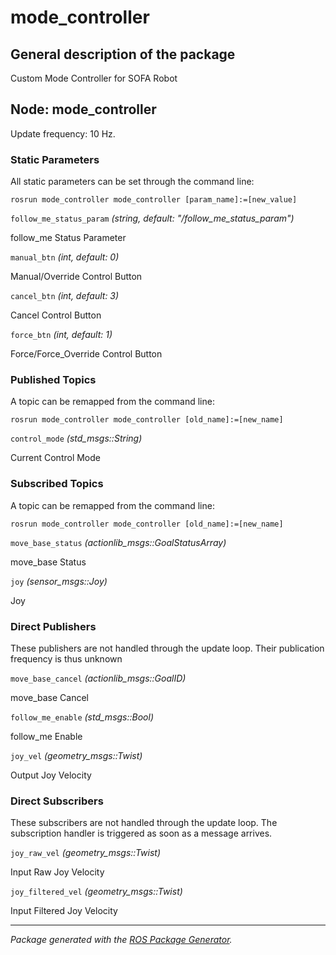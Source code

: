 # mode_controller

## General description of the package

<!--- protected region package description begin -->
Custom Mode Controller for SOFA Robot
<!--- protected region package description end -->

<!--- todo How to handle the image generation -->
<!--- <img src="./model/mode_controller.png" width="300px" />-->

## Node: mode_controller

Update frequency: 10 Hz.

<!--- protected region mode_controller begin -->
<!--- protected region mode_controller end -->

### Static Parameters

All static parameters can be set through the command line:

```shell
rosrun mode_controller mode_controller [param_name]:=[new_value]
```

`follow_me_status_param` *(string, default: "/follow_me_status_param")*
<!--- protected region param follow_me_status_param begin -->
follow_me Status Parameter
<!--- protected region param follow_me_status_param end -->
`manual_btn` *(int, default: 0)*
<!--- protected region param manual_btn begin -->
Manual/Override Control Button
<!--- protected region param manual_btn end -->
`cancel_btn` *(int, default: 3)*
<!--- protected region param cancel_btn begin -->
Cancel Control Button
<!--- protected region param cancel_btn end -->
`force_btn` *(int, default: 1)*
<!--- protected region param force_btn begin -->
Force/Force_Override Control Button
<!--- protected region param force_btn end -->

### Published Topics

A topic can be remapped from the command line:

```shell
rosrun mode_controller mode_controller [old_name]:=[new_name]
```

`control_mode` *(std_msgs::String)*
<!--- protected region publisher control_mode begin -->
Current Control Mode
<!--- protected region publisher control_mode end -->

### Subscribed Topics

A topic can be remapped from the command line:

```shell
rosrun mode_controller mode_controller [old_name]:=[new_name]
```

`move_base_status` *(actionlib_msgs::GoalStatusArray)*
<!--- protected region subscriber move_base_status begin -->
move_base Status
<!--- protected region subscriber move_base_status end -->
`joy` *(sensor_msgs::Joy)*
<!--- protected region subscriber joy begin -->
Joy
<!--- protected region subscriber joy end -->

### Direct Publishers

These publishers are not handled through the update loop.
Their publication frequency is thus unknown

`move_base_cancel` *(actionlib_msgs::GoalID)*
<!--- protected region direct publisher move_base_cancel begin -->
move_base Cancel
<!--- protected region direct publisher move_base_cancel end -->
`follow_me_enable` *(std_msgs::Bool)*
<!--- protected region direct publisher follow_me_enable begin -->
follow_me Enable
<!--- protected region direct publisher follow_me_enable end -->
`joy_vel` *(geometry_msgs::Twist)*
<!--- protected region direct publisher joy_vel begin -->
Output Joy Velocity
<!--- protected region direct publisher joy_vel end -->

### Direct Subscribers

These subscribers are not handled through the update loop.
The subscription handler is triggered as soon as a message arrives.

`joy_raw_vel` *(geometry_msgs::Twist)*
<!--- protected region direct subscriber joy_raw_vel begin -->
Input Raw Joy Velocity
<!--- protected region direct subscriber joy_raw_vel end -->
`joy_filtered_vel` *(geometry_msgs::Twist)*
<!--- protected region direct subscriber joy_filtered_vel begin -->
Input Filtered Joy Velocity
<!--- protected region direct subscriber joy_filtered_vel end -->

---

*Package generated with the [ROS Package Generator](https://github.com/tecnalia-advancedmanufacturing-robotics/ros_pkg_gen).*

